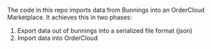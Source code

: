 

The code in this repo imports data from Bunnings into an OrderCloud Marketplace. It achieves this in two phases:

1. Export data out of bunnings into a serialized file format (json)
2. Import data into OrderCloud